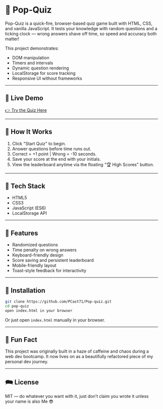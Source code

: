 # 🧠 Pop-Quiz

Pop-Quiz is a quick-fire, browser-based quiz game built with HTML, CSS, and vanilla JavaScript. It tests your knowledge with random questions and a ticking clock — wrong answers shave off time, so speed and accuracy both matter!

This project demonstrates:

- DOM manipulation
- Timers and intervals
- Dynamic question rendering
- LocalStorage for score tracking
- Responsive UI without frameworks

---

## 🚀 Live Demo

[👉 Try the Quiz Here](https://pcast71.github.io/Pop-quiz/)

---

## 🧪 How It Works

1. Click "Start Quiz" to begin.
2. Answer questions before time runs out.
3. Correct = +1 point | Wrong = -10 seconds.
4. Save your score at the end with your initials.
5. View the leaderboard anytime via the floating "🏆 High Scores" button.

---

## 💠 Tech Stack

- HTML5
- CSS3
- JavaScript (ES6)
- LocalStorage API

---

## 🔄 Features

- Randomized questions
- Time penalty on wrong answers
- Keyboard-friendly design
- Score saving and persistent leaderboard
- Mobile-friendly layout
- Toast-style feedback for interactivity

---

## 📂 Installation

```bash
git clone https://github.com/PCast71/Pop-quiz.git
cd pop-quiz
open index.html in your browser
```

Or just open `index.html` manually in your browser.

---

## 🧠 Fun Fact

This project was originally built in a haze of caffeine and chaos during a web dev bootcamp. It now lives on as a beautifully refactored piece of my personal dev journey.

---

## 🗪 License

MIT — do whatever you want with it, just don’t claim you wrote it unless your name is also Me 😎
